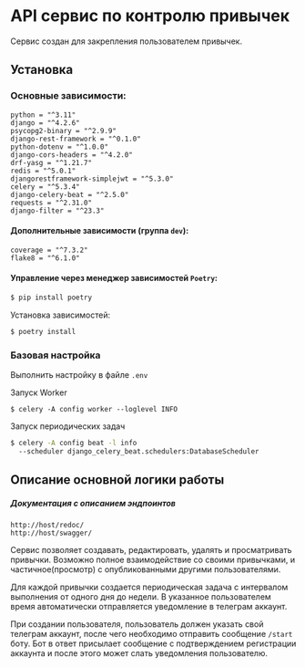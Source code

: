 # API сервис по контролю привычек
Сервис создан для закрепления пользователем привычек.


## Установка
### Основные зависимости:
    python = "^3.11"
    django = "^4.2.6"
    psycopg2-binary = "^2.9.9"
    django-rest-framework = "^0.1.0"
    python-dotenv = "^1.0.0"
    django-cors-headers = "^4.2.0"
    drf-yasg = "^1.21.7"
    redis = "^5.0.1"
    djangorestframework-simplejwt = "^5.3.0"
    celery = "^5.3.4"
    django-celery-beat = "^2.5.0"
    requests = "^2.31.0"
    django-filter = "^23.3"

#### Дополнительные зависимости (группа ```dev```):
    coverage = "^7.3.2"
    flake8 = "^6.1.0"

#### Управление через менеджер зависимостей ```Poetry```:
```sh
$ pip install poetry
```
Установка зависимостей:
```sh
$ poetry install
```

### Базовая настройка
Выполнить настройку в файле ```.env```

Запуск Worker
```shell
$ celery -A config worker --loglevel INFO
```

Запуск периодических задач
```sh
$ celery -A config beat -l info 
  --scheduler django_celery_beat.schedulers:DatabaseScheduler
```

## Описание основной логики работы
##### Документация с описанием эндпоинтов
    http://host/redoc/
    http://host/swagger/

Сервис позволяет создавать, редактировать, удалять и просматривать привычки.
Возможно полное взаимодействие со своими привычками, и частичное(просмотр) с 
опубликованными другими пользователями.

Для каждой привычки создается периодическая задача с интервалом выполнения от 
одного дня до недели. В указанное пользователем время автоматически
отправляется уведомление в телеграм аккаунт.

При создании пользователя, пользователь должен указать свой телеграм аккаунт,
после чего необходимо отправить сообщение `/start` боту. Бот в ответ присылает
сообщение с подтверждением регистрации аккаунта и после этого может слать 
уведомления пользователю.

